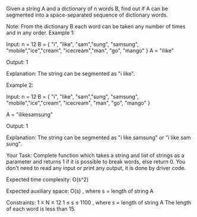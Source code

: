 Given a string A and a dictionary of n words B, find out if A can be segmented into a space-separated sequence of dictionary words.

Note: From the dictionary B each word can be taken any number of times and in any order.
Example 1:

Input:
n = 12
B = { "i", "like", "sam","sung", "samsung", "mobile","ice","cream", "icecream","man", "go", "mango" }
A = "ilike"

Output:
1

Explanation:
The string can be segmented as "i like".

Example 2:

Input:
n = 12
B = { "i", "like", "sam","sung", "samsung", "mobile","ice","cream", "icecream", "man", "go", "mango" }

A = "ilikesamsung"

Output:
1

Explanation:
The string can be segmented as 
"i like samsung" or "i like sam sung".
 

Your Task:
Complete function which takes a string and list of strings as a parameter and returns 1 if it is possible to break words, else return 0. You don't need to read any input or print any output, it is done by driver code.


Expected time complexity: O(s^2)

Expected auxiliary space: O(s) , where s = length of string A

 

Constraints:
1 ≤ N ≤ 12
1 ≤ s ≤ 1100 , where s = length of string A
 The length of each word is less than 15.